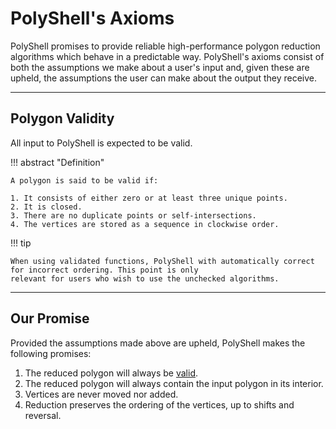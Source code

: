 # PolyShell's Axioms

PolyShell promises to provide reliable high-performance polygon reduction algorithms which behave in a predictable way.
PolyShell's axioms consist of both the assumptions we make about a user's input and, given these are upheld, the
assumptions the user can make about the output they receive.

---

## Polygon Validity

All input to PolyShell is expected to be valid.

!!! abstract "Definition"

    A polygon is said to be valid if:

    1. It consists of either zero or at least three unique points.
    2. It is closed.
    3. There are no duplicate points or self-intersections.
    4. The vertices are stored as a sequence in clockwise order.

!!! tip

    When using validated functions, PolyShell with automatically correct for incorrect ordering. This point is only
    relevant for users who wish to use the unchecked algorithms.

---

## Our Promise

Provided the assumptions made above are upheld, PolyShell makes the following promises:

1. The reduced polygon will always be [valid](#polygon-validity).
2. The reduced polygon will always contain the input polygon in its interior.
3. Vertices are never moved nor added.
4. Reduction preserves the ordering of the vertices, up to shifts and reversal.
